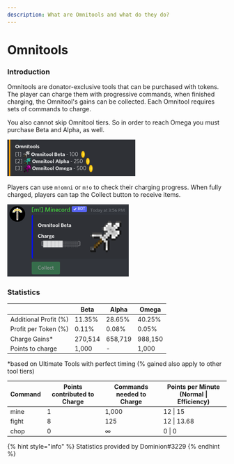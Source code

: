 ```yaml
---
description: What are Omnitools and what do they do?
---
```


# Omnitools

### Introduction

Omnitools are donator-exclusive tools that can be purchased with tokens. The player can charge them with progressive commands, when finished charging, the Omnitool's gains can be collected. Each Omnitool requires sets of commands to charge.

You also cannot skip Omnitool tiers. So in order to reach Omega you must purchase Beta and Alpha, as well.

![Omnitools prices](<../.gitbook/assets/image (5) (1) (1).png>)

Players can use `m!omni` or `m!o` to check their charging progress. When fully charged, players can tap the Collect button to receive items.

![Omni Command](<../.gitbook/assets/image (6) (1) (1).png>)

### Statistics

|                       | Beta    | Alpha   | Omega   |
| --------------------- | ------- | ------- | ------- |
| Additional Profit (%) | 11.35%  | 28.65%  | 40.25%  |
| Profit per Token (%)  | 0.11%   | 0.08%   | 0.05%   |
| Charge Gains\*        | 270,514 | 658,719 | 988,150 |
| Points to charge      | 1,000   | -       | 1,000   |

\*based on Ultimate Tools with perfect timing (% gained also apply to other tool tiers)

| Command | Points contributed to Charge | Commands needed to Charge | Points per Minute (Normal \| Efficiency) |
| ------- | ---------------------------- | ------------------------- | ---------------------------------------- |
| mine    | 1                            | 1,000                     | 12 \| 15                                 |
| fight   | 8                            | 125                       | 12 \| 13.68                              |
| chop    | 0                            | ∞                         | 0 \| 0                                   |

{% hint style="info" %}
Statistics provided by Dominion#3229
{% endhint %}

